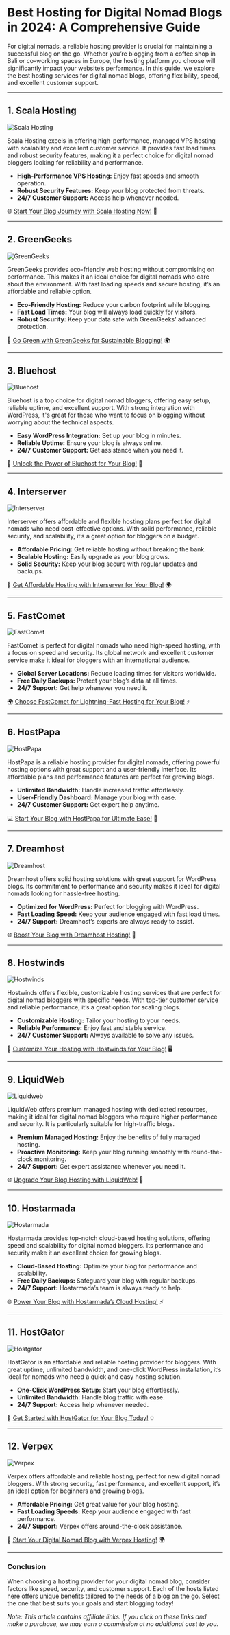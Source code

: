 # Best Hosting for Digital Nomad Blogs in 2024: A Comprehensive Guide

For digital nomads, a reliable hosting provider is crucial for maintaining a successful blog on the go. Whether you’re blogging from a coffee shop in Bali or co-working spaces in Europe, the hosting platform you choose will significantly impact your website’s performance. In this guide, we explore the best hosting services for digital nomad blogs, offering flexibility, speed, and excellent customer support.

---

## 1. Scala Hosting

![Scala Hosting](https://i.imgur.com/uJ5JIK3.png "Scala Web Hosting")

Scala Hosting excels in offering high-performance, managed VPS hosting with scalability and excellent customer service. It provides fast load times and robust security features, making it a perfect choice for digital nomad bloggers looking for reliability and performance.

- **High-Performance VPS Hosting:** Enjoy fast speeds and smooth operation.
- **Robust Security Features:** Keep your blog protected from threats.
- **24/7 Customer Support:** Access help whenever needed.

🌐 [Start Your Blog Journey with Scala Hosting Now!](https://snipitx.com/scala-jy) 🚀

---

## 2. GreenGeeks

![GreenGeeks](https://i.imgur.com/eEwuntu.jpg "GreenGeeks Hosting")

GreenGeeks provides eco-friendly web hosting without compromising on performance. This makes it an ideal choice for digital nomads who care about the environment. With fast loading speeds and secure hosting, it’s an affordable and reliable option.

- **Eco-Friendly Hosting:** Reduce your carbon footprint while blogging.
- **Fast Load Times:** Your blog will always load quickly for visitors.
- **Robust Security:** Keep your data safe with GreenGeeks’ advanced protection.

🌿 [Go Green with GreenGeeks for Sustainable Blogging!](https://snipitx.com/greengeeks-jy) 🌍

---

## 3. Bluehost

![Bluehost](https://i.imgur.com/PasFF9E.jpeg "Bluehost Hosting")

Bluehost is a top choice for digital nomad bloggers, offering easy setup, reliable uptime, and excellent support. With strong integration with WordPress, it's great for those who want to focus on blogging without worrying about the technical aspects.

- **Easy WordPress Integration:** Set up your blog in minutes.
- **Reliable Uptime:** Ensure your blog is always online.
- **24/7 Customer Support:** Get assistance when you need it.

🚀 [Unlock the Power of Bluehost for Your Blog!](https://snipitx.com/bluehost-jy) 🌟

---

## 4. Interserver

![Interserver](https://i.imgur.com/OM5dOEW.jpeg "Interserver Hosting")

Interserver offers affordable and flexible hosting plans perfect for digital nomads who need cost-effective options. With solid performance, reliable security, and scalability, it’s a great option for bloggers on a budget.

- **Affordable Pricing:** Get reliable hosting without breaking the bank.
- **Scalable Hosting:** Easily upgrade as your blog grows.
- **Solid Security:** Keep your blog secure with regular updates and backups.

💸 [Get Affordable Hosting with Interserver for Your Blog!](https://snipitx.com/interserver-jy) 🌍

---

## 5. FastComet

![FastComet](https://i.imgur.com/7qgXuWp.png "FastComet Hosting")

FastComet is perfect for digital nomads who need high-speed hosting, with a focus on speed and security. Its global network and excellent customer service make it ideal for bloggers with an international audience.

- **Global Server Locations:** Reduce loading times for visitors worldwide.
- **Free Daily Backups:** Protect your blog’s data at all times.
- **24/7 Support:** Get help whenever you need it.

🌍 [Choose FastComet for Lightning-Fast Hosting for Your Blog!](https://snipitx.com/fastcomet-jy) ⚡

---

## 6. HostPapa

![HostPapa](https://i.imgur.com/ouDTkvl.jpeg "HostPapa Hosting")

HostPapa is a reliable hosting provider for digital nomads, offering powerful hosting options with great support and a user-friendly interface. Its affordable plans and performance features are perfect for growing blogs.

- **Unlimited Bandwidth:** Handle increased traffic effortlessly.
- **User-Friendly Dashboard:** Manage your blog with ease.
- **24/7 Customer Support:** Get expert help anytime.

💻 [Start Your Blog with HostPapa for Ultimate Ease!](https://snipitx.com/hostpapa-jy) 🚀

---

## 7. Dreamhost

![Dreamhost](https://i.imgur.com/rXIg8ip.jpeg "Dreamhost Hosting")

Dreamhost offers solid hosting solutions with great support for WordPress blogs. Its commitment to performance and security makes it ideal for digital nomads looking for hassle-free hosting.

- **Optimized for WordPress:** Perfect for blogging with WordPress.
- **Fast Loading Speed:** Keep your audience engaged with fast load times.
- **24/7 Support:** Dreamhost’s experts are always ready to assist.

🌐 [Boost Your Blog with Dreamhost Hosting!](https://snipitx.com/dreamhost-jy) 🌟

---

## 8. Hostwinds

![Hostwinds](https://i.imgur.com/53aSNXx.jpeg "Hostwinds Hosting")

Hostwinds offers flexible, customizable hosting services that are perfect for digital nomad bloggers with specific needs. With top-tier customer service and reliable performance, it’s a great option for scaling blogs.

- **Customizable Hosting:** Tailor your hosting to your needs.
- **Reliable Performance:** Enjoy fast and stable service.
- **24/7 Customer Support:** Always available to solve any issues.

🚀 [Customize Your Hosting with Hostwinds for Your Blog!](https://snipitx.com/hostwinds-jy) 🖥️

---

## 9. LiquidWeb

![Liquidweb](https://i.imgur.com/4IvT9SC.jpeg "Liquidweb Hosting")

LiquidWeb offers premium managed hosting with dedicated resources, making it ideal for digital nomad bloggers who require higher performance and security. It is particularly suitable for high-traffic blogs.

- **Premium Managed Hosting:** Enjoy the benefits of fully managed hosting.
- **Proactive Monitoring:** Keep your blog running smoothly with round-the-clock monitoring.
- **24/7 Support:** Get expert assistance whenever you need it.

🌐 [Upgrade Your Blog Hosting with LiquidWeb!](https://snipitx.com/liquidweb-jy) 🚀

---

## 10. Hostarmada

![Hostarmada](https://i.imgur.com/KFbdf3o.jpeg "Hostarmada Hosting")

Hostarmada provides top-notch cloud-based hosting solutions, offering speed and scalability for digital nomad bloggers. Its performance and security make it an excellent choice for growing blogs.

- **Cloud-Based Hosting:** Optimize your blog for performance and scalability.
- **Free Daily Backups:** Safeguard your blog with regular backups.
- **24/7 Support:** Hostarmada’s team is always ready to help.

🌐 [Power Your Blog with Hostarmada’s Cloud Hosting!](https://snipitx.com/hostarmada-jy) ⚡

---

## 11. HostGator

![Hostgator](https://i.imgur.com/BcVkH57.jpeg "Hostgator Hosting")

HostGator is an affordable and reliable hosting provider for bloggers. With great uptime, unlimited bandwidth, and one-click WordPress installation, it’s ideal for nomads who need a quick and easy hosting solution.

- **One-Click WordPress Setup:** Start your blog effortlessly.
- **Unlimited Bandwidth:** Handle blog traffic with ease.
- **24/7 Support:** Access help whenever needed.

🌟 [Get Started with HostGator for Your Blog Today!](https://snipitx.com/hostgator-jy) 💡

---

## 12. Verpex

![Verpex](https://i.imgur.com/6x5LhiS.jpeg "Verpex Hosting")

Verpex offers affordable and reliable hosting, perfect for new digital nomad bloggers. With strong security, fast performance, and excellent support, it’s an ideal option for beginners and growing blogs.

- **Affordable Pricing:** Get great value for your blog hosting.
- **Fast Loading Speeds:** Keep your audience engaged with fast performance.
- **24/7 Support:** Verpex offers around-the-clock assistance.

🚀 [Start Your Digital Nomad Blog with Verpex Hosting!](https://snipitx.com/verpex-jy) 🌍

---

### Conclusion

When choosing a hosting provider for your digital nomad blog, consider factors like speed, security, and customer support. Each of the hosts listed here offers unique benefits tailored to the needs of a blog on the go. Select the one that best suits your goals and start blogging today!

*Note: This article contains affiliate links. If you click on these links and make a purchase, we may earn a commission at no additional cost to you.*

